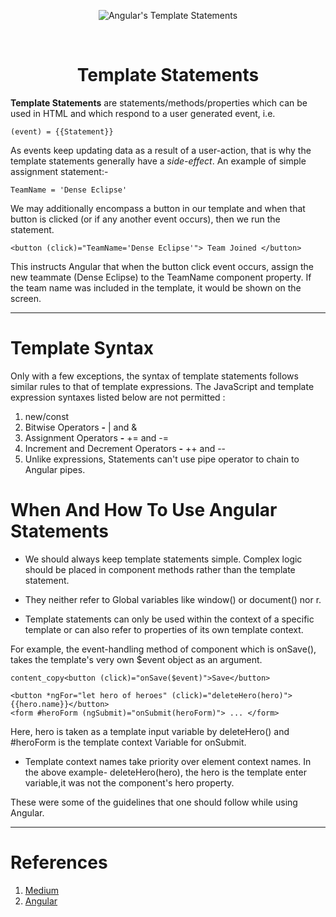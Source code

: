 <p align="center"><img src="https://www.freecodecamp.org/news/content/images/size/w2000/2020/04/Copy-of-Copy-of-Travel-Photography.png" alt="Angular's Template Statements"/></p> <br>
<h1 align="center">Template Statements </h1>

**Template Statements** are statements/methods/properties which can be used in HTML and which respond to a user generated event, i.e. 
```
(event) = {{Statement}}   
```

As events keep updating data as a result of a user-action, that is why the template statements generally have a _side-effect_.
An example of simple assignment statement:-

```
TeamName = 'Dense Eclipse'
```

We may additionally encompass a button in our template and when that button is clicked (or if any another event occurs), then we run the statement.

```
<button (click)="TeamName='Dense Eclipse'"> Team Joined </button>
```
This instructs Angular that when the button click event occurs, assign the new teammate (Dense Eclipse) to the TeamName component property. If the team name was included in the template, it would be shown on the screen.

<hr>

# Template Syntax

Only with a few exceptions, the syntax of template statements follows similar rules to that of template expressions. The JavaScript and template expression syntaxes listed below are not permitted :

1. new/const
2. Bitwise Operators **-** | and &
3. Assignment Operators **-** += and -=
4. Increment and Decrement Operators **-** ++ and --
5. Unlike expressions, Statements can't use pipe operator to chain to Angular pipes. 

# When And How To Use Angular Statements

* We should always keep template statements simple. Complex logic should be placed in component methods rather than the template statement.

* They neither refer to Global variables like window() or document() nor r.

* Template statements can only be used within the context of a specific template or can also refer to properties of its own template context. 

For example, the event-handling method of component which is onSave(), takes the template's very own $event object as an argument. 

```
content_copy<button (click)="onSave($event)">Save</button>  

```

```
<button *ngFor="let hero of heroes" (click)="deleteHero(hero)">{{hero.name}}</button>  
<form #heroForm (ngSubmit)="onSubmit(heroForm)"> ... </form>  
```
Here, hero is taken as a template input variable by deleteHero() and #heroForm is the template context Variable for onSubmit.

* Template context names take priority over element context names. In the above example- deleteHero(hero), the hero is the template enter variable,it was not the component's hero property. 

These were some of the guidelines that one should follow while using Angular.
<hr>

# References

1. [Medium](https://medium.com/angular-in-depth/)
2. [Angular](https://angular.io/guide/template-statements)